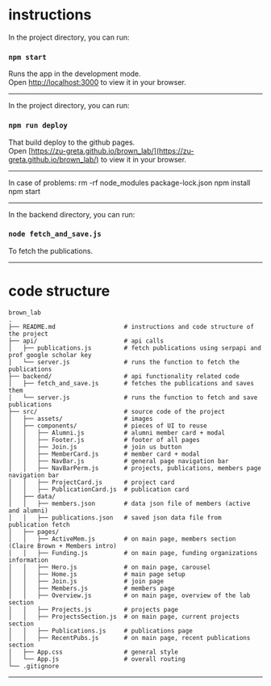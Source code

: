 # instructions
In the project directory, you can run:

### `npm start`

Runs the app in the development mode.\
Open [http://localhost:3000](http://localhost:3000) to view it in your browser.

---

In the project directory, you can run:

### `npm run deploy`

That build deploy to the github pages.\
Open [https://zu-greta.github.io/brown_lab/](https://zu-greta.github.io/brown_lab/) to view it in your browser.

---

In case of problems:
rm -rf node_modules package-lock.json
npm install
npm start

---

In the backend directory, you can run:

### `node fetch_and_save.js`

To fetch the publications.

---

# code structure

```
brown_lab
.
├── README.md                   # instructions and code structure of the project
├── api/                        # api calls 
│   ├── publications.js         # fetch publications using serpapi and prof google scholar key
│   └── server.js               # runs the function to fetch the publications
├── backend/                    # api functionality related code
│   ├── fetch_and_save.js       # fetches the publications and saves them
│   └── server.js               # runs the function to fetch and save publications
├── src/                        # source code of the project
│   ├── assets/                 # images
│   ├── components/             # pieces of UI to reuse
│   │   ├── Alumni.js           # alumni member card + modal
│   │   ├── Footer.js           # footer of all pages
│   │   ├── Join.js             # join us button
│   │   ├── MemberCard.js       # member card + modal
│   │   ├── NavBar.js           # general page navigation bar
│   │   ├── NavBarPerm.js       # projects, publications, members page navigation bar
│   │   ├── ProjectCard.js      # project card
│   │   ├── PublicationCard.js  # publication card
│   ├── data/
│   │   ├── members.json        # data json file of members (active and alumni)
│   │   ├── publications.json   # saved json data file from publication fetch
│   ├── pages/
│   │   ├── ActiveMem.js        # on main page, members section (Claire Brown + Members intro)
│   │   ├── Funding.js          # on main page, funding organizations information
│   │   ├── Hero.js             # on main page, carousel
│   │   ├── Home.js             # main page setup
│   │   ├── Join.js             # join page
│   │   ├── Members.js          # members page
│   │   ├── Overview.js         # on main page, overview of the lab section
│   │   ├── Projects.js         # projects page
│   │   ├── ProjectsSection.js  # on main page, current projects section
│   │   ├── Publications.js     # publications page
│   │   ├── RecentPubs.js       # on main page, recent publications section
│   ├── App.css                 # general style
│   └── App.js                  # overall routing
└── .gitignore

```

---